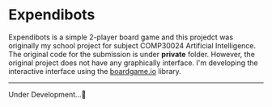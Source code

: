 # Expendibots

Expendibots is a simple 2-player board game and this projedct was originally my school project for subject COMP30024 Artificial Intelligence. The original code for the submission is under **private** folder. However, the original project does not have any graphically interface. I'm developing the interactive interface using the [boardgame.io](https://boardgame.io/) library.

---
Under Development...🚧

